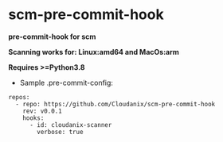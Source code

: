 # scm-pre-commit-hook
**pre-commit-hook for scm**

**Scanning works for: Linux:amd64 and MacOs:arm**

**Requires >=Python3.8**

* Sample .pre-commit-config:

```
repos:
  - repo: https://github.com/Cloudanix/scm-pre-commit-hook
    rev: v0.0.1
    hooks:
      - id: cloudanix-scanner
        verbose: true
```

